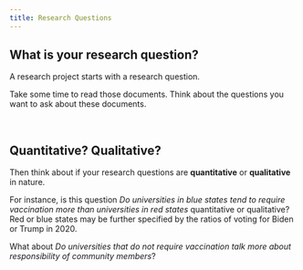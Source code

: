 ```yaml
---
title: Research Questions
---
```


## What is your research question?

A research project starts with a research question. 

Take some time to read those documents. Think about the questions you want to ask about these documents.

<br>

## Quantitative? Qualitative?

Then think about if your research questions are **quantitative** or **qualitative** in nature.

For instance, is this question *Do universities in blue states tend to require vaccination more than universities in red states* quantitative or qualitative? Red or blue states may be further specified by the ratios of voting for Biden or Trump in 2020.

What about *Do universities that do not require vaccination talk more about responsibility of community members*?
